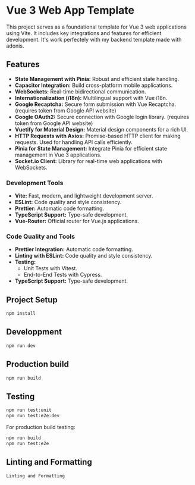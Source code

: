 # Vue 3 Web App Template

This project serves as a foundational template for Vue 3 web applications using Vite. It includes key integrations and features for efficient development. It's work perfectely with my backend template made with adonis.

## Features

- **State Management with Pinia:** Robust and efficient state handling.
- **Capacitor Integration:** Build cross-platform mobile applications.
- **WebSockets:** Real-time bidirectional communication.
- **Internationalization (i18n):** Multilingual support with Vue i18n.
- **Google Recaptcha:** Secure form submission with Vue Recaptcha. (requires token from Google API website)
- **Google OAuth2:** Secure connection with Google login library. (requires token from Google API website)
- **Vuetify for Material Design:** Material design components for a rich UI.
- **HTTP Requests with Axios:** Promise-based HTTP client for making requests. Used for handling API calls efficiently.
- **Pinia for State Management:** Integrate Pinia for efficient state management in Vue 3 applications.
- **Socket.io Client:** Library for real-time web applications with WebSockets.

### Development Tools

- **Vite:** Fast, modern, and lightweight development server.
- **ESLint:** Code quality and style consistency.
- **Prettier:** Automatic code formatting.
- **TypeScript Support:** Type-safe development.
- **Vue-Router:** Official router for Vue.js applications.


### Code Quality and Tools

- **Prettier Integration:** Automatic code formatting.
- **Linting with ESLint:** Code quality and style consistency.
- **Testing:**
  - Unit Tests with Vitest.
  - End-to-End Tests with Cypress.
- **TypeScript Support:** Type-safe development.

## Project Setup

```sh
npm install
```

## Developpment 

```sh
npm run dev
```

## Production build

```sh
npm run build
```

## Testing
```sh
npm run test:unit
npm run test:e2e:dev
```
For production build testing:
```sh
npm run build
npm run test:e2e
```

## Linting and Formatting
```sh
Linting and Formatting
```
